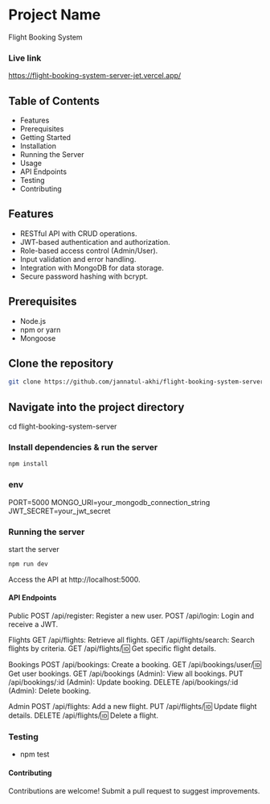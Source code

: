 # Project Name
Flight Booking System

### Live link
https://flight-booking-system-server-jet.vercel.app/

## Table of Contents

- Features
- Prerequisites
- Getting Started
- Installation
- Running the Server
- Usage
- API Endpoints
- Testing
- Contributing

## Features

- RESTful API with CRUD operations.
- JWT-based authentication and authorization.
- Role-based access control (Admin/User).
- Input validation and error handling.
- Integration with MongoDB for data storage.
- Secure password hashing with bcrypt.

## Prerequisites

- Node.js
- npm or yarn
- Mongoose

## Clone the repository

```bash
git clone https://github.com/jannatul-akhi/flight-booking-system-server.git

```

## Navigate into the project directory
cd flight-booking-system-server

### Install dependencies & run the server

```bash
npm install
```

### env

PORT=5000
MONGO_URI=your_mongodb_connection_string
JWT_SECRET=your_jwt_secret

### Running the server

start the server

```bash
npm run dev
```

Access the API at http://localhost:5000.

#### API Endpoints

Public
POST /api/register: Register a new user.
POST /api/login: Login and receive a JWT.

Flights
GET /api/flights: Retrieve all flights.
GET /api/flights/search: Search flights by criteria.
GET /api/flights/:id: Get specific flight details.

Bookings
POST /api/bookings: Create a booking.
GET /api/bookings/user/:id: Get user bookings.
GET /api/bookings (Admin): View all bookings.
PUT /api/bookings/:id (Admin): Update booking.
DELETE /api/bookings/:id (Admin): Delete booking.

Admin
POST /api/flights: Add a new flight.
PUT /api/flights/:id: Update flight details.
DELETE /api/flights/:id: Delete a flight.

### Testing
- npm test

#### Contributing

Contributions are welcome! Submit a pull request to suggest improvements.
